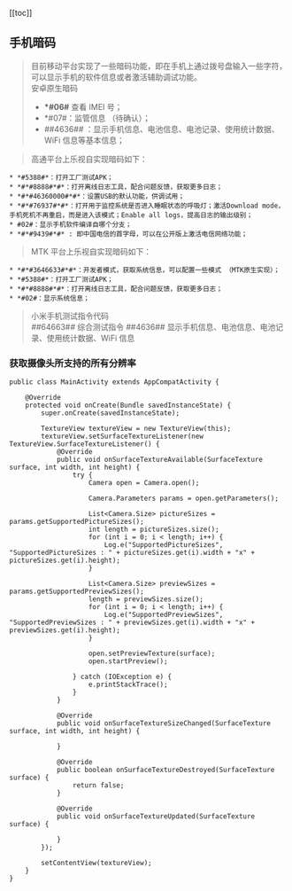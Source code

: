 [[toc]]

## 手机暗码

> 目前移动平台实现了一些暗码功能，即在手机上通过拨号盘输入一些字符，可以显示手机的软件信息或者激活辅助调试功能。  
> 安卓原生暗码
>
> - **\*#06#** 查看 IMEI 号；
> - \*#07#：监管信息 （待确认）；
> - _#_#4636#_#_ ：显示手机信息、电池信息、电池记录、使用统计数据、WiFi 信息等基本信息；

> 高通平台上乐视自实现暗码如下：

    * *#5388#*：打开工厂测试APK；
    * *#*#8888#*#*：打开离线日志工具，配合问题反馈，获取更多日志；
    * *#*#46360000#*#*：设置USB的默认功能，供调试用；
    * *#*#76937#*#*：打开用于监控系统是否进入睡眠状态的呼吸灯；激活Download mode，手机死机不再重启，而是进入该模式；Enable all logs，提高日志的输出级别；
    * #02#：显示手机软件编译自哪个分支；
    * *#*#9439#*#* : 即中国电信的首字母，可以在公开版上激活电信网络功能；

> MTK 平台上乐视自实现暗码如下：

    * *#*#3646633#*#*：开发者模式，获取系统信息，可以配置一些模式 （MTK原生实现）；
    * *#5388#*：打开工厂测试APK；
    * *#*#8888#*#*：打开离线日志工具，配合问题反馈，获取更多日志；
    * *#02#：显示系统信息；

> 小米手机测试指令代码  
> _#_#64663#_#_ 综合测试指令
> _#_#4636#_#_ 显示手机信息、电池信息、电池记录、使用统计数据、WiFi 信息

### 获取摄像头所支持的所有分辨率

```
public class MainActivity extends AppCompatActivity {

    @Override
    protected void onCreate(Bundle savedInstanceState) {
        super.onCreate(savedInstanceState);

        TextureView textureView = new TextureView(this);
        textureView.setSurfaceTextureListener(new TextureView.SurfaceTextureListener() {
            @Override
            public void onSurfaceTextureAvailable(SurfaceTexture surface, int width, int height) {
                try {
                    Camera open = Camera.open();

                    Camera.Parameters params = open.getParameters();

                    List<Camera.Size> pictureSizes = params.getSupportedPictureSizes();
                    int length = pictureSizes.size();
                    for (int i = 0; i < length; i++) {
                        Log.e("SupportedPictureSizes", "SupportedPictureSizes : " + pictureSizes.get(i).width + "x" + pictureSizes.get(i).height);
                    }

                    List<Camera.Size> previewSizes = params.getSupportedPreviewSizes();
                    length = previewSizes.size();
                    for (int i = 0; i < length; i++) {
                        Log.e("SupportedPreviewSizes", "SupportedPreviewSizes : " + previewSizes.get(i).width + "x" + previewSizes.get(i).height);
                    }

                    open.setPreviewTexture(surface);
                    open.startPreview();

                } catch (IOException e) {
                    e.printStackTrace();
                }
            }

            @Override
            public void onSurfaceTextureSizeChanged(SurfaceTexture surface, int width, int height) {

            }

            @Override
            public boolean onSurfaceTextureDestroyed(SurfaceTexture surface) {
                return false;
            }

            @Override
            public void onSurfaceTextureUpdated(SurfaceTexture surface) {

            }
        });

        setContentView(textureView);
    }
}

```